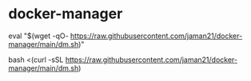 # docker-manager
eval "$(wget -qO- https://raw.githubusercontent.com/jaman21/docker-manager/main/dm.sh)"

bash &lt;(curl -sSL https://raw.githubusercontent.com/jaman21/docker-manager/main/dm.sh)